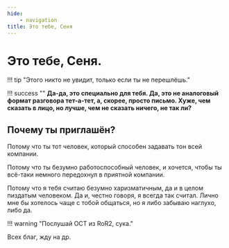 ```yaml
---
hide:
    - navigation
title: Это тебе, Сеня
---
```


# Это тебе, Сеня.

!!! tip "Этого никто не увидит, только если ты не перешлёшь."

!!! success ""
    **Да-да, это специально для тебя. Да, это не аналоговый формат разговора тет-а-тет, а, скорее, просто письмо. Хуже, чем сказать в лицо, но лучше, чем не сказать ничего, не так ли?**

## Почему ты приглашён?

Потому что ты тот человек, который способен задавать тон всей компании.

Потому что ты безумно работоспособный человек, и хочется, чтобы ты всё-таки немного передохнул в приятной компании.

Потому что я тебя считаю безумно харизматичным, да и в целом пиздатым человеком. Да и, честно говоря, я всегда так считал.
Лично мне бы хотелось чаще с тобой общаться, но я либо забываю наглухо, либо да.

!!! warning "Послушай ОСТ из RoR2, сука."

Всех благ, жду на др.
